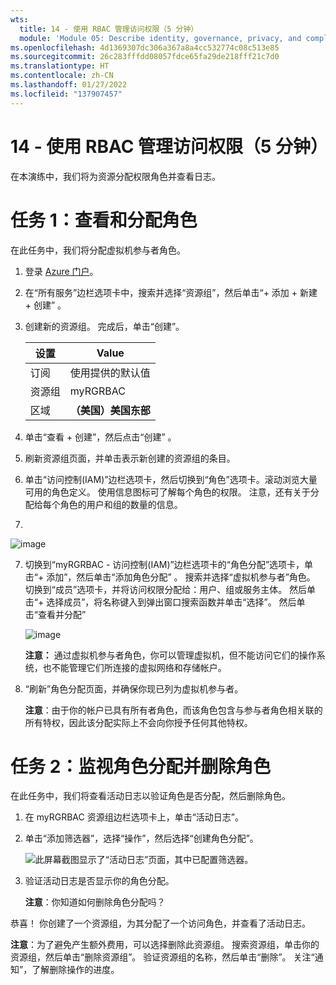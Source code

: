 ```yaml
---
wts:
  title: 14 - 使用 RBAC 管理访问权限（5 分钟）
  module: 'Module 05: Describe identity, governance, privacy, and compliance features'
ms.openlocfilehash: 4d1369307dc306a367a8a4cc532774c08c513e85
ms.sourcegitcommit: 26c283fffdd08057fdce65fa29de218fff21c7d0
ms.translationtype: HT
ms.contentlocale: zh-CN
ms.lasthandoff: 01/27/2022
ms.locfileid: "137907457"
---
```

# <a name="14---manage-access-with-rbac-5-min"></a>14 - 使用 RBAC 管理访问权限（5 分钟）

在本演练中，我们将为资源分配权限角色并查看日志。

# <a name="task-1-view-and-assign-roles"></a>任务 1：查看和分配角色

在此任务中，我们将分配虚拟机参与者角色。 

1. 登录 [Azure 门户](https://portal.azure.com)。

2. 在“所有服务”边栏选项卡中，搜索并选择“资源组”，然后单击“+ 添加 + 新建 + 创建”  。

3. 创建新的资源组。 完成后，单击“创建”。 

    | 设置 | Value |
    | -- | -- |
    | 订阅 | 使用提供的默认值 |
    | 资源组 | myRGRBAC |
    | 区域 | **（美国）美国东部** |
   

4. 单击“查看 + 创建”，然后点击“创建” 。

5. 刷新资源组页面，并单击表示新创建的资源组的条目。

6. 单击“访问控制(IAM)”边栏选项卡，然后切换到“角色”选项卡。滚动浏览大量可用的角色定义。 使用信息图标可了解每个角色的权限。 注意，还有关于分配给每个角色的用户和组的数量的信息。
7. 
![image](https://user-images.githubusercontent.com/89808319/144266949-f19d91ab-31d6-4c8b-af36-c00035925cf0.png)

7. 切换到“myRGRBAC - 访问控制(IAM)”边栏选项卡的“角色分配”选项卡，单击“+ 添加”，然后单击“添加角色分配”   。 搜索并选择“虚拟机参与者”角色。 切换到“成员”选项卡，并将访问权限分配给：用户、组或服务主体。 然后单击“+ 选择成员”，将名称键入到弹出窗口搜索函数并单击“选择”。 然后单击“查看并分配”

    
    ![image](https://user-images.githubusercontent.com/89808319/144266255-3a0f8574-9358-4c21-8f95-3503747e77c8.png)

 

    **注意：** 通过虚拟机参与者角色，你可以管理虚拟机，但不能访问它们的操作系统，也不能管理它们所连接的虚拟网络和存储帐户。

  

8. “刷新”角色分配页面，并确保你现已列为虚拟机参与者。 

    **注意**：由于你的帐户已具有所有者角色，而该角色包含与参与者角色相关联的所有特权，因此该分配实际上不会向你授予任何其他特权。

# <a name="task-2-monitor-role-assignments-and-remove-a-role"></a>任务 2：监视角色分配并删除角色

在此任务中，我们将查看活动日志以验证角色是否分配，然后删除角色。 

1. 在 myRGRBAC 资源组边栏选项卡上，单击“活动日志”。

2. 单击“添加筛选器”，选择“操作”，然后选择“创建角色分配”。

    ![此屏幕截图显示了“活动日志”页面，其中已配置筛选器。](../images/1503.png)

3. 验证活动日志是否显示你的角色分配。 

    **注意**：你知道如何删除角色分配吗？

恭喜！ 你创建了一个资源组，为其分配了一个访问角色，并查看了活动日志。 

**注意**：为了避免产生额外费用，可以选择删除此资源组。 搜索资源组，单击你的资源组，然后单击“删除资源组”。 验证资源组的名称，然后单击“删除”。 关注“通知”，了解删除操作的进度。


